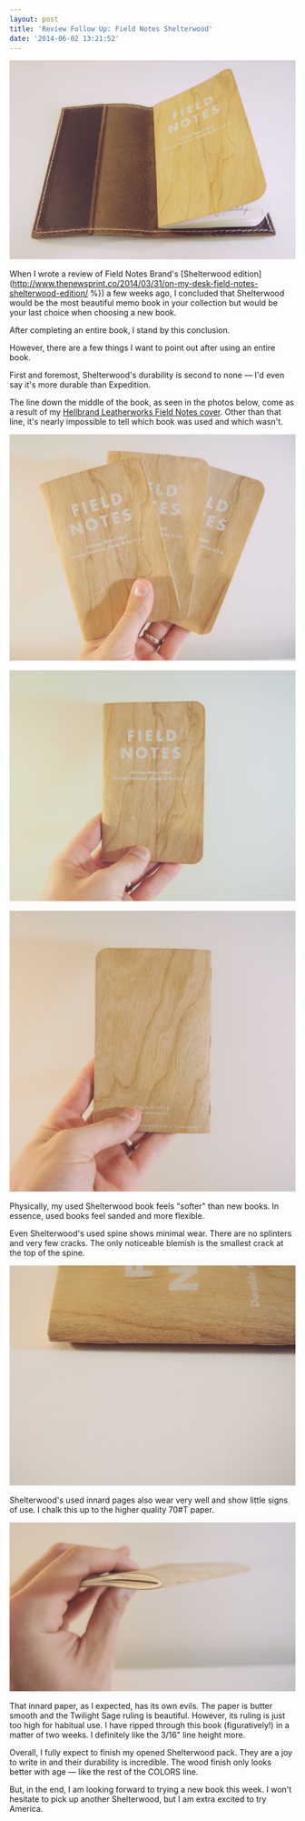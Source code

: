 ```yaml
---
layout: post
title: 'Review Follow Up: Field Notes Shelterwood'
date: '2014-06-02 13:21:52'
---
```


![](/media/images/2014/Jun/P6010049-1.jpg)

When I wrote a review of Field Notes Brand's [Shelterwood edition](http://www.thenewsprint.co/2014/03/31/on-my-desk-field-notes-shelterwood-edition/ %}) a few weeks ago, I concluded that Shelterwood would be the most beautiful memo book in your collection but would be your last choice when choosing a new book.

After completing an entire book, I stand by this conclusion. 

However, there are a few things I want to point out after using an entire book.

First and foremost, Shelterwood's durability is second to none — I'd even say it's more durable than Expedition.

The line down the middle of the book, as seen in the photos below, come as a result of my [Hellbrand Leatherworks Field Notes cover](http://hellbrandleather.bigcartel.com/product/chromexcel-field-notes-cover). Other than that line, it's nearly impossible to tell which book was used and which wasn't.

![](/media/images/2014/Jun/P6010047.jpg)

![](/media/images/2014/Jun/P6010038.jpg)

![](/media/images/2014/Jun/P6010040-1.jpg)

Physically, my used Shelterwood book feels "softer" than new books. In essence, used books feel sanded and more flexible. 

Even Shelterwood's used spine shows minimal wear. There are no splinters and very few cracks. The only noticeable blemish is the smallest crack at the top of the spine. 

![](/media/images/2014/Jun/P6010043-1.jpg)

Shelterwood's used innard pages also wear very well and show little signs of use. I chalk this up to the higher quality 70#T paper.

![](/media/images/2014/Jun/P6010045-1.jpg)

That innard paper, as I expected, has its own evils. The paper is butter smooth and the Twilight Sage ruling is beautiful. However, its ruling is just too high for habitual use. I have ripped through this book (figuratively!) in a matter of two weeks. I definitely like the 3/16" line height more.

Overall, I fully expect to finish my opened Shelterwood pack. They are a joy to write in and their durability is incredible. The wood finish only looks better with age — like the rest of the COLORS line. 

But, in the end, I am looking forward to trying a new book this week. I won't hesitate to pick up another Shelterwood, but I am extra excited to try America.